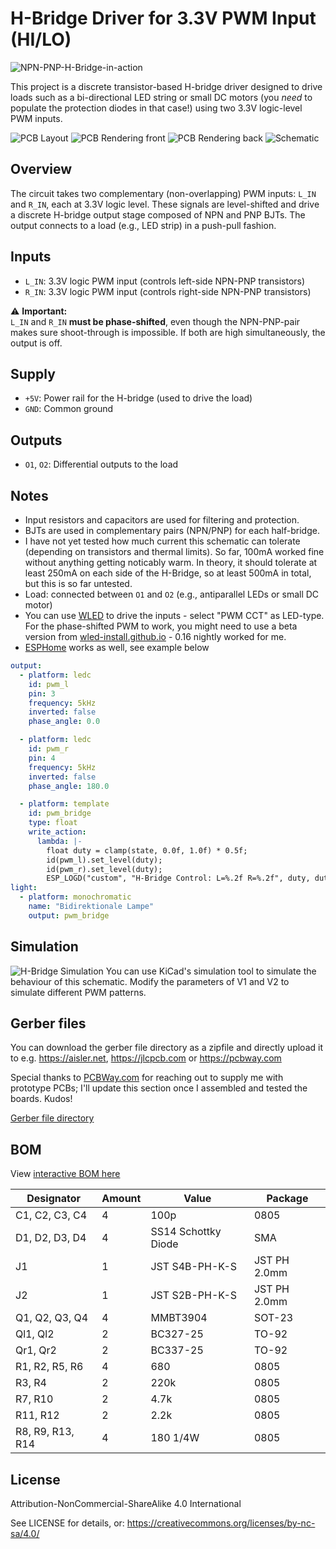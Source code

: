 # H-Bridge Driver for 3.3V PWM Input (HI/LO)

![NPN-PNP-H-Bridge-in-action](images/npn-pnp-h-bridge-in-action.jpg)

This project is a discrete transistor-based H-bridge driver designed to drive loads such as a bi-directional LED string or small DC motors (you *need* to populate the protection diodes in that case!) using two 3.3V logic-level PWM inputs.

![PCB Layout](images/pcb-layout.png)
![PCB Rendering front](images/pcb-rendering.png)
![PCB Rendering back](images/pcb-rendering2.png)
![Schematic](images/schematic.png)

## Overview

The circuit takes two complementary (non-overlapping) PWM inputs: `L_IN` and `R_IN`, each at 3.3V logic level. These signals are level-shifted and drive a discrete H-bridge output stage composed of NPN and PNP BJTs. The output connects to a load (e.g., LED strip) in a push-pull fashion.

## Inputs

- `L_IN`: 3.3V logic PWM input (controls left-side NPN-PNP transistors)
- `R_IN`: 3.3V logic PWM input (controls right-side NPN-PNP transistors)

⚠️ **Important:**  
`L_IN` and `R_IN` **must be phase-shifted**, even though the NPN-PNP-pair makes sure shoot-through is impossible. If both are high simultaneously, the output is off.

## Supply

- `+5V`: Power rail for the H-bridge (used to drive the load)
- `GND`: Common ground

## Outputs

- `O1`, `O2`: Differential outputs to the load

## Notes

- Input resistors and capacitors are used for filtering and protection.
- BJTs are used in complementary pairs (NPN/PNP) for each half-bridge.
- I have not yet tested how much current this schematic can tolerate (depending on transistors and thermal limits). So far, 100mA worked fine without anything getting noticably warm. In theory, it should tolerate at least 250mA on each side of the H-Bridge, so at least 500mA in total, but this is so far untested.
- Load: connected between `O1` and `O2` (e.g., antiparallel LEDs or small DC motor)
- You can use [WLED](https://kno.wled.ge/) to drive the inputs - select "PWM CCT" as LED-type. For the phase-shifted PWM to work, you might need to use a beta version from [wled-install.github.io](https://wled-install.github.io/) - 0.16 nightly worked for me.  
- [ESPHome](https://esphome.io) works as well, see example below

```yaml
output:
  - platform: ledc
    id: pwm_l
    pin: 3
    frequency: 5kHz
    inverted: false
    phase_angle: 0.0

  - platform: ledc
    id: pwm_r
    pin: 4
    frequency: 5kHz
    inverted: false
    phase_angle: 180.0

  - platform: template
    id: pwm_bridge
    type: float
    write_action:
      lambda: |-
        float duty = clamp(state, 0.0f, 1.0f) * 0.5f;
        id(pwm_l).set_level(duty);
        id(pwm_r).set_level(duty);
        ESP_LOGD("custom", "H-Bridge Control: L=%.2f R=%.2f", duty, duty);
light:
  - platform: monochromatic
    name: "Bidirektionale Lampe"
    output: pwm_bridge

```


## Simulation

![H-Bridge Simulation](images/h-bridge-simulation.png)
You can use KiCad's simulation tool to simulate the behaviour of this schematic. Modify the parameters of V1 and V2 to simulate different PWM patterns.

## Gerber files

You can download the gerber file directory as a zipfile and directly upload it to e.g. https://aisler.net, https://jlcpcb.com or https://pcbway.com

Special thanks to [PCBWay.com](https://pcbway.com) for reaching out to supply me with prototype PCBs; I'll update this section once I assembled and tested the boards. Kudos!

[Gerber file directory](production/npn-pnp-h-bridge)

## BOM

View [interactive BOM here](https://lk-ek.github.io/npn-pnp-h-bridge/)

| Designator         | Amount | Value   | Package |
|--------------------|--------|----------|----|
| C1, C2, C3, C4     | 4      | 100p     | 0805 
| D1, D2, D3, D4     | 4      | SS14 Schottky Diode | SMA |
| J1                 | 1      | JST S4B-PH-K-S | JST PH 2.0mm |
| J2                 | 1      | JST S2B-PH-K-S | JST PH 2.0mm |
| Q1, Q2, Q3, Q4     | 4      | MMBT3904 | SOT-23 |
| Ql1, Ql2           | 2      | BC327-25 | TO-92 |
| Qr1, Qr2           | 2      | BC337-25 | TO-92 |
| R1, R2, R5, R6     | 4      | 680      | 0805 |
| R3, R4             | 2      | 220k     | 0805 |
| R7, R10            | 2      | 4.7k       | 0805 |
| R11, R12           | 2      | 2.2k       | 0805 |
| R8, R9, R13, R14   | 4      | 180 1/4W | 0805 |

## License

Attribution-NonCommercial-ShareAlike 4.0 International

See LICENSE for details, or: https://creativecommons.org/licenses/by-nc-sa/4.0/
